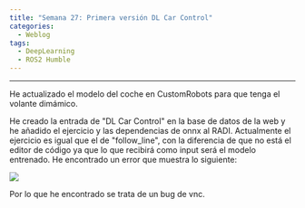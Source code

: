 ```yaml
---
title: "Semana 27: Primera versión DL Car Control"
categories:
  - Weblog
tags:
  - DeepLearning
  - ROS2 Humble
---
```


---

He actualizado el modelo del coche en CustomRobots para que tenga el volante dimámico.

He creado la entrada de "DL Car Control" en la base de datos de la web y he añadido el ejercicio y las dependencias de onnx al RADI. Actualmente el ejercicio es igual que el de "follow_line", con la diferencia de que no está el editor de código ya que lo que recibirá como input será el modelo entrenado. He encontrado un error que muestra lo siguiente:

![](/2022-tfg-alejandro-moncalvillo/images/dl_car_control_alpha.png)

Por lo que he encontrado se trata de un bug de vnc.
